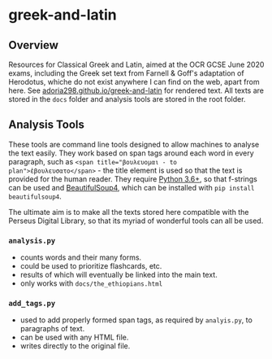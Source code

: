 # greek-and-latin

## Overview

Resources for Classical Greek and Latin, aimed at the OCR GCSE June 2020 exams, including the Greek set text from Farnell & Goff's adaptation of Herodotus, whiche do not exist anywhere I can find on the web, apart from here. 
See [adoria298.github.io/greek-and-latin](https://adoria298.github.io/greek-and-latin) for rendered text.
All texts are stored in the `docs` folder and analysis tools are stored in the root folder.

## Analysis Tools

These tools are command line tools designed to allow machines to analyse the text easily. They work based on span tags around each word in every paragraph, such as `<span title="βουλευομαι - to plan">ἐβουλευσατο</span>` - the title element is used so that the text is provided for the human reader. They require [Python 3.6+](https://www.python.org), so that f-strings can be used and [BeautifulSoup4](https://www.crummy.com/software/BeautifulSoup/), which can be installed with `pip install beautifulsoup4`.

The ultimate aim is to make all the texts stored here compatible with the Perseus Digital Library, so that its myriad of wonderful tools can all be used. 

### `analysis.py`

- counts words and their many forms.
- could be used to prioritize flashcards, etc.
- results of which will eventually be linked into the main text.
- only works with `docs/the_ethiopians.html`

### `add_tags.py`

- used to add properly formed span tags, as required by `analyis.py`, to paragraphs of text.
- can be used with any HTML file.
- writes directly to the original file.
